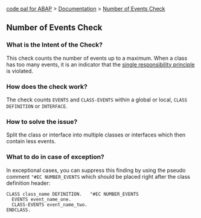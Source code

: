 [code pal for ABAP](../../README.md) > [Documentation](../check_documentation.md) > [Number of Events Check](number-events.md)

## Number of Events Check

### What is the Intent of the Check?

This check counts the number of events up to a maximum. When a class has too many events, it is an indicator that the [single responsibility principle](https://en.wikipedia.org/wiki/Single_responsibility_principle) is violated.

### How does the check work?

The check counts `EVENTS` and `CLASS-EVENTS` within a global or local, `CLASS DEFINITION` or `INTERFACE`.

### How to solve the issue?

Split the class or interface into multiple classes or interfaces which then contain less events.

### What to do in case of exception?

In exceptional cases, you can suppress this finding by using the pseudo comment `"#EC NUMBER_EVENTS` which should be placed right after the class definition header:

```abap
CLASS class_name DEFINITION.   "#EC NUMBER_EVENTS
  EVENTS event_name_one.
  CLASS-EVENTS event_name_two.
ENDCLASS.
```
